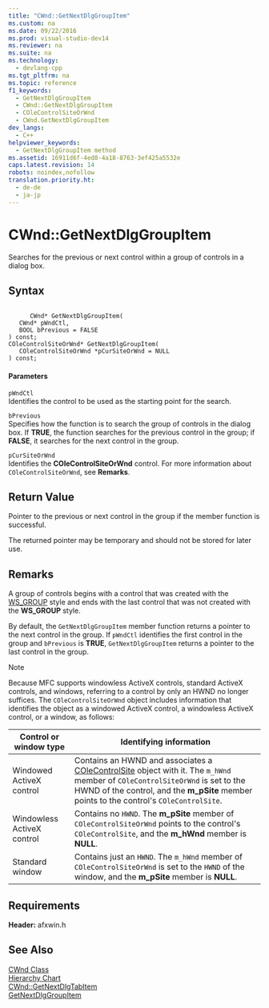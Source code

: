 ```yaml
---
title: "CWnd::GetNextDlgGroupItem"
ms.custom: na
ms.date: 09/22/2016
ms.prod: visual-studio-dev14
ms.reviewer: na
ms.suite: na
ms.technology: 
  - devlang-cpp
ms.tgt_pltfrm: na
ms.topic: reference
f1_keywords: 
  - GetNextDlgGroupItem
  - CWnd::GetNextDlgGroupItem
  - COleControlSiteOrWnd
  - CWnd.GetNextDlgGroupItem
dev_langs: 
  - C++
helpviewer_keywords: 
  - GetNextDlgGroupItem method
ms.assetid: 16911d6f-4ed8-4a18-8763-3ef425a5532e
caps.latest.revision: 14
robots: noindex,nofollow
translation.priority.ht: 
  - de-de
  - ja-jp
---
```

# CWnd::GetNextDlgGroupItem
Searches for the previous or next control within a group of controls in a dialog box.  
  
## Syntax  
  
```  
  
      CWnd* GetNextDlgGroupItem(  
   CWnd* pWndCtl,  
   BOOL bPrevious = FALSE   
) const;  
COleControlSiteOrWnd* GetNextDlgGroupItem(  
   COleControlSiteOrWnd *pCurSiteOrWnd = NULL  
) const;  
```  
  
#### Parameters  
 `pWndCtl`  
 Identifies the control to be used as the starting point for the search.  
  
 `bPrevious`  
 Specifies how the function is to search the group of controls in the dialog box. If **TRUE**, the function searches for the previous control in the group; if **FALSE**, it searches for the next control in the group.  
  
 `pCurSiteOrWnd`  
 Identifies the **COleControlSiteOrWnd** control. For more information about `COleControlSiteOrWnd`, see **Remarks**.  
  
## Return Value  
 Pointer to the previous or next control in the group if the member function is successful.  
  
 The returned pointer may be temporary and should not be stored for later use.  
  
## Remarks  
 A group of controls begins with a control that was created with the [WS_GROUP](../vs140/window-styles.md) style and ends with the last control that was not created with the **WS_GROUP** style.  
  
 By default, the `GetNextDlgGroupItem` member function returns a pointer to the next control in the group. If `pWndCtl` identifies the first control in the group and `bPrevious` is **TRUE**, `GetNextDlgGroupItem` returns a pointer to the last control in the group.  
  
> [!NOTE]
>  Because MFC supports windowless ActiveX controls, standard ActiveX controls, and windows, referring to a control by only an HWND no longer suffices. The `COleControlSiteOrWnd` object includes information that identifies the object as a windowed ActiveX control, a windowless ActiveX control, or a window, as follows:  
  
|Control or window type|Identifying information|  
|----------------------------|-----------------------------|  
|Windowed ActiveX control|Contains an HWND and associates a [COleControlSite](../vs140/colecontrolsite-class.md) object with it. The `m_hWnd` member of `COleControlSiteOrWnd` is set to the HWND of the control, and the **m_pSite** member points to the control's `COleControlSite`.|  
|Windowless ActiveX control|Contains no `HWND`. The **m_pSite** member of `COleControlSiteOrWnd` points to the control's `COleControlSite`, and the **m_hWnd** member is **NULL**.|  
|Standard window|Contains just an `HWND`. The `m_hWnd` member of `COleControlSiteOrWnd` is set to the `HWND` of the window, and the **m_pSite** member is **NULL**.|  
  
## Requirements  
 **Header:** afxwin.h  
  
## See Also  
 [CWnd Class](../vs140/cwnd-class.md)   
 [Hierarchy Chart](../vs140/hierarchy-chart.md)   
 [CWnd::GetNextDlgTabItem](../vs140/cwnd--getnextdlgtabitem.md)   
 [GetNextDlgGroupItem](http://msdn.microsoft.com/library/windows/desktop/ms645492)